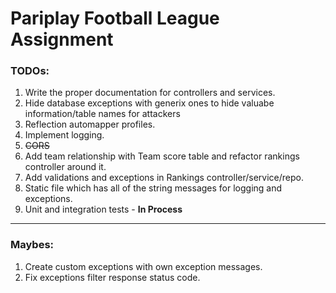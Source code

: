 #  Pariplay Football League Assignment
	
### TODOs:
1. Write the proper documentation for controllers and services.
2. Hide database exceptions with generix ones to hide valuabe information/table names for attackers
3. Reflection automapper profiles.
4. Implement logging.
5. ~~CORS~~
6. Add team relationship with Team score table and refactor rankings controller around it.
7. Add validations and exceptions in Rankings controller/service/repo.
8. Static file which has all of the string messages for logging and exceptions.
9. Unit and integration tests - **In Process**

------------------

### Maybes:
1. Create custom exceptions with own exception messages.
2. Fix exceptions filter response status code.

